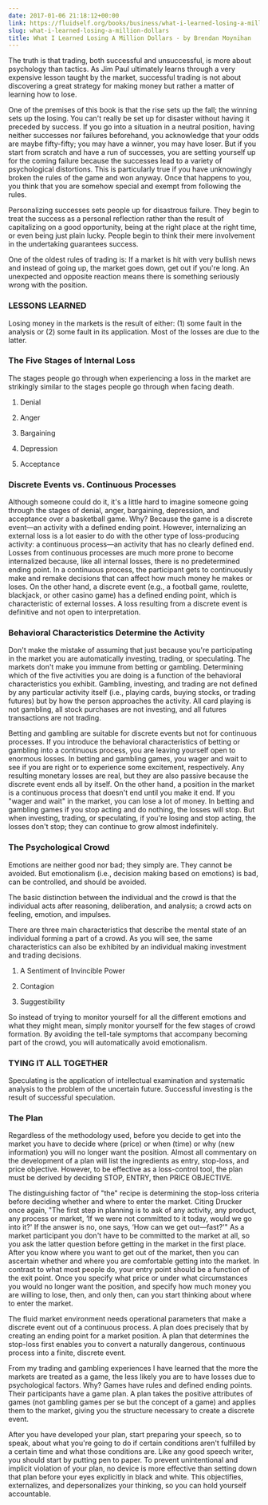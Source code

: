 ```yaml
---
date: 2017-01-06 21:18:12+00:00
link: https://fluidself.org/books/business/what-i-learned-losing-a-million-dollars
slug: what-i-learned-losing-a-million-dollars
title: What I Learned Losing A Million Dollars - by Brendan Moynihan
---
```


The truth is that trading, both successful and unsuccessful, is more about psychology than tactics. As Jim Paul ultimately learns through a very expensive lesson taught by the market, successful trading is not about discovering a great strategy for making money but rather a matter of learning how to lose.

One of the premises of this book is that the rise sets up the fall; the winning sets up the losing. You can't really be set up for disaster without having it preceded by success. If you go into a situation in a neutral position, having neither successes nor failures beforehand, you acknowledge that your odds are maybe fifty-fifty; you may have a winner, you may have loser. But if you start from scratch and have a run of successes, you are setting yourself up for the coming failure because the successes lead to a variety of psychological distortions. This is particularly true if you have unknowingly broken the rules of the game and won anyway. Once that happens to you, you think that you are somehow special and exempt from following the rules.

Personalizing successes sets people up for disastrous failure. They begin to treat the success as a personal reflection rather than the result of capitalizing on a good opportunity, being at the right place at the right time, or even being just plain lucky. People begin to think their mere involvement in the undertaking guarantees success.

One of the oldest rules of trading is: If a market is hit with very bullish news and instead of going up, the market goes down, get out if you're long. An unexpected and opposite reaction means there is something seriously wrong with the position.

### LESSONS LEARNED

Losing money in the markets is the result of either: (1) some fault in the analysis or (2) some fault in its application. Most of the losses are due to the latter.

### The Five Stages of Internal Loss

The stages people go through when experiencing a loss in the market are strikingly similar to the stages people go through when facing death.

1.  Denial

2.  Anger

3.  Bargaining

4.  Depression

5.  Acceptance

### Discrete Events vs. Continuous Processes

Although someone could do it, it's a little hard to imagine someone going through the stages of denial, anger, bargaining, depression, and acceptance over a basketball game. Why? Because the game is a discrete event—an activity with a defined ending point. However, internalizing an external loss is a lot easier to do with the other type of loss-producing activity: a continuous process—an activity that has no clearly defined end. Losses from continuous processes are much more prone to become internalized because, like all internal losses, there is no predetermined ending point. In a continuous process, the participant gets to continuously make and remake decisions that can affect how much money he makes or loses. On the other hand, a discrete event (e.g., a football game, roulette, blackjack, or other casino game) has a defined ending point, which is characteristic of external losses. A loss resulting from a discrete event is definitive and not open to interpretation.

### Behavioral Characteristics Determine the Activity

Don't make the mistake of assuming that just because you're participating in the market you are automatically investing, trading, or speculating. The markets don't make you immune from betting or gambling. Determining which of the five activities you are doing is a function of the behavioral characteristics you exhibit. Gambling, investing, and trading are not defined by any particular activity itself (i.e., playing cards, buying stocks, or trading futures) but by how the person approaches the activity. All card playing is not gambling, all stock purchases are not investing, and all futures transactions are not trading.

Betting and gambling are suitable for discrete events but not for continuous processes. If you introduce the behavioral characteristics of betting or gambling into a continuous process, you are leaving yourself open to enormous losses. In betting and gambling games, you wager and wait to see if you are right or to experience some excitement, respectively. Any resulting monetary losses are real, but they are also passive because the discrete event ends all by itself. On the other hand, a position in the market is a continuous process that doesn't end until you make it end. If you "wager and wait" in the market, you can lose a lot of money. In betting and gambling games if you stop acting and do nothing, the losses will stop. But when investing, trading, or speculating, if you're losing and stop acting, the losses don't stop; they can continue to grow almost indefinitely.

### The Psychological Crowd

Emotions are neither good nor bad; they simply are. They cannot be avoided. But emotionalism (i.e., decision making based on emotions) is bad, can be controlled, and should be avoided.

The basic distinction between the individual and the crowd is that the individual acts after reasoning, deliberation, and analysis; a crowd acts on feeling, emotion, and impulses.

There are three main characteristics that describe the mental state of an individual forming a part of a crowd. As you will see, the same characteristics can also be exhibited by an individual making investment and trading decisions.

1.  A Sentiment of Invincible Power

2.  Contagion

3.  Suggestibility

So instead of trying to monitor yourself for all the different emotions and what they might mean, simply monitor yourself for the few stages of crowd formation. By avoiding the tell-tale symptoms that accompany becoming part of the crowd, you will automatically avoid emotionalism.

### TYING IT ALL TOGETHER

Speculating is the application of intellectual examination and systematic analysis to the problem of the uncertain future. Successful investing is the result of successful speculation.

### The Plan

Regardless of the methodology used, before you decide to get into the market you have to decide where (price) or when (time) or why (new information) you will no longer want the position. Almost all commentary on the development of a plan will list the ingredients as entry, stop-loss, and price objective. However, to be effective as a loss-control tool, the plan must be derived by deciding STOP, ENTRY, then PRICE OBJECTIVE.

The distinguishing factor of "the" recipe is determining the stop-loss criteria before deciding whether and where to enter the market. Citing Drucker once again, "The first step in planning is to ask of any activity, any product, any process or market, ‘If we were not committed to it today, would we go into it?' If the answer is no, one says, ‘How can we get out—fast?'" As a market participant you don't have to be committed to the market at all, so you ask the latter question before getting in the market in the first place. After you know where you want to get out of the market, then you can ascertain whether and where you are comfortable getting into the market. In contrast to what most people do, your entry point should be a function of the exit point. Once you specify what price or under what circumstances you would no longer want the position, and specify how much money you are willing to lose, then, and only then, can you start thinking about where to enter the market.

The fluid market environment needs operational parameters that make a discrete event out of a continuous process. A plan does precisely that by creating an ending point for a market position. A plan that determines the stop-loss first enables you to convert a naturally dangerous, continuous process into a finite, discrete event.

From my trading and gambling experiences I have learned that the more the markets are treated as a game, the less likely you are to have losses due to psychological factors. Why? Games have rules and defined ending points. Their participants have a game plan. A plan takes the positive attributes of games (not gambling games per se but the concept of a game) and applies them to the market, giving you the structure necessary to create a discrete event.

After you have developed your plan, start preparing your speech, so to speak, about what you're going to do if certain conditions aren't fulfilled by a certain time and what those conditions are. Like any good speech writer, you should start by putting pen to paper. To prevent unintentional and implicit violation of your plan, no device is more effective than setting down that plan before your eyes explicitly in black and white. This objectifies, externalizes, and depersonalizes your thinking, so you can hold yourself accountable.
